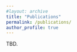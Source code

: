 ```yaml
---
#layout: archive
title: "Publications"
permalink: /publications/
author_profile: true
---
```



TBD.